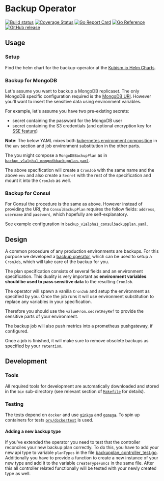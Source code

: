 # Backup Operator

[![Build status](https://github.com/finleap-connect/backup-operator/actions/workflows/golang.yaml/badge.svg)](https://github.com/finleap-connect/backup-operator/actions/workflows/golang.yaml)
[![Coverage Status](https://coveralls.io/repos/github/finleap-connect/backup-operator/badge.svg?branch=main)](https://coveralls.io/github/finleap-connect/backup-operator?branch=main)
[![Go Report Card](https://goreportcard.com/badge/github.com/finleap-connect/backup-operator)](https://goreportcard.com/report/github.com/finleap-connect/backup-operator)
[![Go Reference](https://pkg.go.dev/badge/github.com/finleap-connect/backup-operator.svg)](https://pkg.go.dev/github.com/finleap-connect/backup-operator)
[![GitHub release](https://img.shields.io/github/release/finleap-connect/backup-operator.svg)](https://github.com/finleap-connect/backup-operator/releases)

## Usage

### Setup

Find the helm chart for the backup-operator at the [Kubism.io Helm Charts](https://kubism.github.io/charts/#chart-backup-operator).

### Backup for MongoDB

Let's assume you want to backup a MongoDB replicaset. The only MongoDB
specific configuration required is the [MongoDB URI](https://docs.mongodb.com/manual/reference/connection-string/).
However you'll want to insert the sensitive data using environment variables.

For example, let's assume you have two pre-existing secrets:

* secret containing the password for the MongoDB user
* secret containing the S3 credentials (and optional encryption key for [SSE feature](https://docs.aws.amazon.com/AmazonS3/latest/dev/UsingServerSideEncryption.html))

**Note:** The below YAML mixes both [kubernetes environment composition](https://kubernetes.io/docs/tasks/inject-data-application/define-environment-variable-container/#using-environment-variables-inside-of-your-config)
in the `env` section and job environment substitution in the other parts.

The you might compose a `MongoDBBackupPlan` as in [`backup_v1alpha1_mongodbbackupplan.yaml`](./config/samples/backup_v1alpha1_mongodbbackupplan.yaml).

The above specification will create a `CronJob` with the same name and the above
`env` and also create a `Secret` with the rest of the specification and mount it
into the `CronJob` as well.

### Backup for Consul

For Consul the procedure is the same as above. However instead of providing
the URI, the `ConsulBackupPlan` requires the follow fields: `address`, `username` and `password`,
which hopefully are self-explanatory.

See example configuration in [`backup_v1alpha1_consulbackupplan.yaml`](./config/samples/backup_v1alpha1_consulbackupplan.yaml).

## Design

A common procedure of any production environments are backups.
For this purpose we developed a [backup operator](https://github.com/finleap-connect/backup-operator),
which can be used to setup a `CronJob`, which will take care of the backup for you.

The plan specification consists of several fields and an environment specification.
This duality is very important as **environment variables should be used to pass
sensitive data** to the resulting `CronJob`.

The operator will spawn a vanilla `CronJob` and setup the environment as specified
by you. Once the job runs it will use environment substitution to replace any
variables in your specification.

Therefore you should use the `valueFrom.secretKeyRef` to provide the sensitive
parts of your environment.

The backup job will also push metrics into a prometheus pushgateway, if configured.

Once a job is finished, it will make sure to remove obsolete backups as specified
by your `retention`.

## Development

### Tools

All required tools for development are automatically downloaded and stored in the `bin` sub-directory (see relevant section of [`Makefile`](./Makefile) for details).

### Testing

The tests depend on `docker` and use [`ginkgo`](https://github.com/onsi/ginkgo) and [`gomega`](https://github.com/onsi/gomega). To spin up containers for tests [`ory/dockertest`](https://github.com/ory/dockertest) is used.

#### Adding a new backup type

If you've extended the operator you need to test that the controller reconciles your new backup plan correctly. To do this, you have to add your new api type to variable `planTypes` in the file [backupplan_controller_test.go](pkg/controllers/backupplan_controller_test.go). Additionally you have to provide a function to create a new instance of your new type and add it to the variable `createTypeFuncs` in the same file. After this all controller related functionally will be tested with your newly created type as well.
